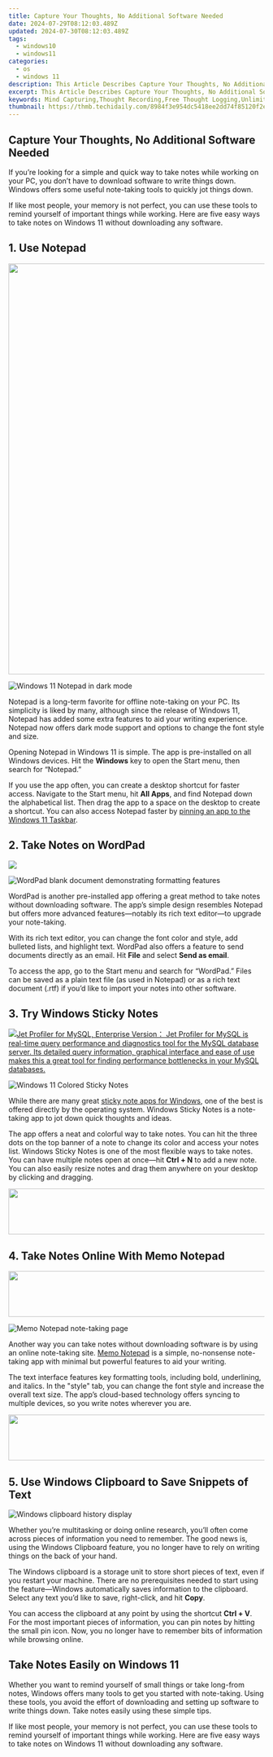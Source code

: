 ```yaml
---
title: Capture Your Thoughts, No Additional Software Needed
date: 2024-07-29T08:12:03.489Z
updated: 2024-07-30T08:12:03.489Z
tags:
  - windows10
  - windows11
categories:
  - os
  - windows 11
description: This Article Describes Capture Your Thoughts, No Additional Software Needed
excerpt: This Article Describes Capture Your Thoughts, No Additional Software Needed
keywords: Mind Capturing,Thought Recording,Free Thought Logging,Unlimited Note Taking,Direct Memory Save,No Extra Software,Easy Idea Storage
thumbnail: https://thmb.techidaily.com/8984f3e954dc5418ee2dd74f85120f2ef763c0382a218a0a60fa194808ade857.jpg
---
```


## Capture Your Thoughts, No Additional Software Needed

 If you’re looking for a simple and quick way to take notes while working on your PC, you don’t have to download software to write things down. Windows offers some useful note-taking tools to quickly jot things down.

 If like most people, your memory is not perfect, you can use these tools to remind yourself of important things while working. Here are five easy ways to take notes on Windows 11 without downloading any software.

## 1\. Use Notepad

<!-- affiliate ads begin -->
<a href="https://atezr.pxf.io/c/5597632/2018605/18496" target="_top" id="2018605"><img src="//a.impactradius-go.com/display-ad/18496-2018605" border="0" alt="" width="798" height="807"/></a><img height="0" width="0" src="https://imp.pxf.io/i/5597632/2018605/18496" style="position:absolute;visibility:hidden;" border="0" />
<!-- affiliate ads end -->
![Windows 11 Notepad in dark mode](https://static1.makeuseofimages.com/wordpress/wp-content/uploads/2023/07/windows-11-notepad-in-dark-mode.jpg)

 Notepad is a long-term favorite for offline note-taking on your PC. Its simplicity is liked by many, although since the release of Windows 11, Notepad has added some extra features to aid your writing experience. Notepad now offers dark mode support and options to change the font style and size.

 Opening Notepad in Windows 11 is simple. The app is pre-installed on all Windows devices. Hit the **Windows** key to open the Start menu, then search for “Notepad.”

 If you use the app often, you can create a desktop shortcut for faster access. Navigate to the Start menu, hit **All Apps**, and find Notepad down the alphabetical list. Then drag the app to a space on the desktop to create a shortcut. You can also access Notepad faster by [pinning an app to the Windows 11 Taskbar](https://www.makeuseof.com/windows-11-taskbar-pin-almost-anything/).

## 2\. Take Notes on WordPad

<!-- affiliate ads begin -->
<a href="https://secure.2checkout.com/order/checkout.php?PRODS=4728277&QTY=1&AFFILIATE=108875&CART=1"><img src="https://secure.avangate.com/images/merchant/f7f07e7dab09533bc71247a5b29a7373/products/1_iDeviceMessageBox.png" border="0"></a>
<!-- affiliate ads end -->
![WordPad blank document demonstrating formatting features](https://static1.makeuseofimages.com/wordpress/wp-content/uploads/2023/07/wordpad-blank-document-demonstrating-formatting-features.jpg)

 WordPad is another pre-installed app offering a great method to take notes without downloading software. The app’s simple design resembles Notepad but offers more advanced features—notably its rich text editor—to upgrade your note-taking.

 With its rich text editor, you can change the font color and style, add bulleted lists, and highlight text. WordPad also offers a feature to send documents directly as an email. Hit **File** and select **Send as email**.

 To access the app, go to the Start menu and search for “WordPad.” Files can be saved as a plain text file (as used in Notepad) or as a rich text document (.rtf) if you’d like to import your notes into other software.

## 3\. Try Windows Sticky Notes

<!-- affiliate ads begin -->
<a href="https://secure.2checkout.com/order/checkout.php?PRODS=4576829&QTY=1&AFFILIATE=108875&CART=1"><img src="https://secure.avangate.com/images/merchant/9e740b84bb48a64dde25061566299467/products/copy_1_jp_box_big.png" border="0">Jet Profiler for MySQL, Enterprise Version： Jet Profiler for MySQL is real-time query performance and diagnostics tool for the MySQL database server. Its detailed query information, graphical interface and ease of use makes this a great tool for finding performance bottlenecks in your MySQL databases. </a>
<!-- affiliate ads end -->
![Windows 11 Colored Sticky Notes](https://static1.makeuseofimages.com/wordpress/wp-content/uploads/2023/07/windows-11-colored-sticky-notes.jpg)

 While there are many great [sticky note apps for Windows](https://www.makeuseof.com/tag/post-screen-x-sticky-note-apps-windows/), one of the best is offered directly by the operating system. Windows Sticky Notes is a note-taking app to jot down quick thoughts and ideas.

 The app offers a neat and colorful way to take notes. You can hit the three dots on the top banner of a note to change its color and access your notes list. Windows Sticky Notes is one of the most flexible ways to take notes. You can have multiple notes open at once—hit **Ctrl + N** to add a new note. You can also easily resize notes and drag them anywhere on your desktop by clicking and dragging.

<!-- affiliate ads begin -->
<a href="https://united.elfm.net/c/5597632/517826/4704" target="_top" id="517826"><img src="//a.impactradius-go.com/display-ad/4704-517826" border="0" alt="" width="728" height="90"/></a><img height="0" width="0" src="https://united.elfm.net/i/5597632/517826/4704" style="position:absolute;visibility:hidden;" border="0" />
<!-- affiliate ads end -->
## 4\. Take Notes Online With Memo Notepad

<!-- affiliate ads begin -->
<a href="https://laganoo.pxf.io/c/5597632/1657399/16446" target="_top" id="1657399"><img src="//a.impactradius-go.com/display-ad/16446-1657399" border="0" alt="" width="728" height="90"/></a><img height="0" width="0" src="https://imp.pxf.io/i/5597632/1657399/16446" style="position:absolute;visibility:hidden;" border="0" />
<!-- affiliate ads end -->
![Memo Notepad note-taking page](https://static1.makeuseofimages.com/wordpress/wp-content/uploads/2023/07/memo-notepad-note-taking-page.jpg)

 Another way you can take notes without downloading software is by using an online note-taking site. [Memo Notepad](https://www.memonotepad.com/) is a simple, no-nonsense note-taking app with minimal but powerful features to aid your writing.

 The text interface features key formatting tools, including bold, underlining, and italics. In the "style" tab, you can change the font style and increase the overall text size. The app’s cloud-based technology offers syncing to multiple devices, so you write notes wherever you are.

<!-- affiliate ads begin -->
<a href="https://newchic.sjv.io/c/5597632/1659704/14420" target="_top" id="1659704"><img src="//a.impactradius-go.com/display-ad/14420-1659704" border="0" alt="" width="728" height="90"/></a><img height="0" width="0" src="https://imp.pxf.io/i/5597632/1659704/14420" style="position:absolute;visibility:hidden;" border="0" />
<!-- affiliate ads end -->
## 5\. Use Windows Clipboard to Save Snippets of Text

![Windows clipboard history display](https://static1.makeuseofimages.com/wordpress/wp-content/uploads/2023/07/windows-clipboard-history-display.jpg)

 Whether you’re multitasking or doing online research, you’ll often come across pieces of information you need to remember. The good news is, using the Windows Clipboard feature, you no longer have to rely on writing things on the back of your hand.

 The Windows clipboard is a storage unit to store short pieces of text, even if you restart your machine. There are no prerequisites needed to start using the feature—Windows automatically saves information to the clipboard. Select any text you’d like to save, right-click, and hit **Copy**.

 You can access the clipboard at any point by using the shortcut **Ctrl + V**. For the most important pieces of information, you can pin notes by hitting the small pin icon. Now, you no longer have to remember bits of information while browsing online.

## Take Notes Easily on Windows 11

 Whether you want to remind yourself of small things or take long-from notes, Windows offers many tools to get you started with note-taking. Using these tools, you avoid the effort of downloading and setting up software to write things down. Take notes easily using these simple tips.

 If like most people, your memory is not perfect, you can use these tools to remind yourself of important things while working. Here are five easy ways to take notes on Windows 11 without downloading any software.



<ins class="adsbygoogle"
      style="display:block"
      data-ad-client="ca-pub-7571918770474297"
      data-ad-slot="8358498916"
      data-ad-format="auto"
      data-full-width-responsive="true"></ins>
